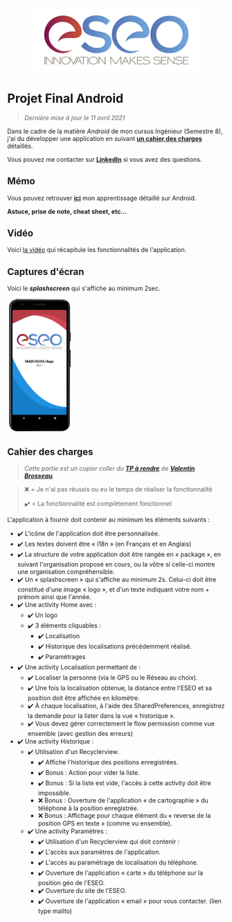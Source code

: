 <p align="center"><img src="readme/images/eseo_logo.png" width="400"></p>

# Projet Final Android
> *Dernière mise à jour le 11 avril 2021*

Dans le cadre de la matière *Android* de mon cursus Ingénieur (Semestre 8), j'ai du développer une application en suivant **[un cahier des charges](#cahier-des-charges)** détaillés.

Vous pouvez me contacter sur **[LinkedIn](https://www.linkedin.com/in/hugo-madureira/)** si vous avez des questions.

## Mémo

Vous pouvez retrouver **[ici](memo/main.md)** mon apprentissage détaillé sur Android.

**Astuce, prise de note, cheat sheet, etc...**

## Vidéo

Voici [la vidéo](https://youtu.be/lNYSYA7Xqec) qui récapitule les fonctionnalités de l'application.

## Captures d'écran

Voici le ***splashscreen*** qui s'affiche au minimum 2sec.
<p align=""><img src="readme/images/spash_screen.png" width="150"></p>

## Cahier des charges

> *Cette partie est un copier coller du **[TP à rendre](https://cours.brosseau.ovh/tp/android/app-base-android.html)** de **[Valentin Brosseau](https://www.linkedin.com/in/valentin-brosseau-99b98827/)**.*

> ❌ = Je n'ai pas réussis ou eu le temps de réaliser la fonctionnalité
> 
> ✔️ = La fonctionnalité est complètement fonctionnel


L'application à fournir doit contenir au minimum les éléments suivants :

- ✔️ L'icône de l'application doit être personnalisée.
- ✔️ Les textes doivent être « i18n » (en Français et en Anglais)
- ✔️ La structure de votre application doit être rangée en « package », en suivant l'organisation proposé en cours, ou la vôtre si celle-ci montre une organisation compréhensible.
- ✔️ Un « splashscreen » qui s'affiche au minimum 2s. Celui-ci doit être constitué d'une image « logo », et d'un texte indiquant votre nom + prénom ainsi que l'année.
- ✔️ Une activity Home avec :
  - ✔️ Un logo
  - ✔️ 3 éléments cliquables :
    - ✔️ Localisation
    - ✔️ Historique des localisations précédemment réalisé.
    - ✔️ Paramétrages
- ✔️ Une activity Localisation permettant de :
  - ✔️ Localiser la personne (via le GPS ou le Réseau au choix).
  - ✔️ Une fois la localisation obtenue, la distance entre l'ESEO et sa position doit être affichée en kilomètre.
  - ✔️ À chaque localisation, à l'aide des SharedPreferences, enregistrez la demande pour la lister dans la vue « historique ».
  - ✔️ Vous devez gérer correctement le flow permission comme vue ensemble (avec gestion des erreurs)
- ✔️ Une activity Historique :
  - ✔️ Utilisation d'un Recyclerview.
    - ✔️ Affiche l'historique des positions enregistrées.
    - ✔️ Bonus : Action pour vider la liste.
    - ✔️ Bonus : Si la liste est vide, l'accès à cette activity doit être impossible.
    - ❌ Bonus : Ouverture de l'application « de cartographie » du téléphone à la position enregistrée.
    - ❌ Bonus : Affichage pour chaque élément du « reverse de la position GPS en texte » (comme vu ensemble).
  - ✔️ Une activity Paramètres :
    - ✔️ Utilisation d'un Recyclerview qui doit contenir :
    - ✔️ L'accès aux paramètres de l'application.
    - ✔️ L'accès au paramétrage de localisation du téléphone.
    - ✔️ Ouverture de l'application « carte » du téléphone sur la position géo de l'ESEO.
    - ✔️ Ouverture du site de l'ESEO.
    - ✔️ Ouverture de l'application « email » pour vous contacter. (lien type mailto)
